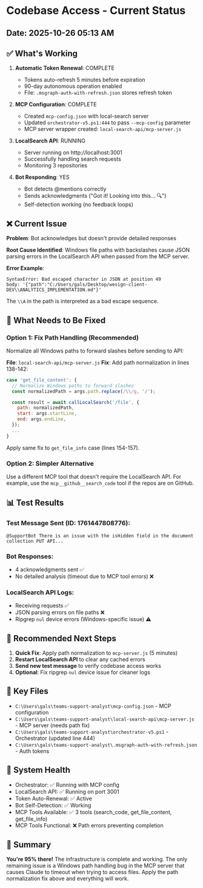 # Codebase Access - Current Status

## Date: 2025-10-26 05:13 AM

## ✅ What's Working

1. **Automatic Token Renewal**: COMPLETE
   - Tokens auto-refresh 5 minutes before expiration
   - 90-day autonomous operation enabled
   - File: `.msgraph-auth-with-refresh.json` stores refresh token

2. **MCP Configuration**: COMPLETE
   - Created `mcp-config.json` with local-search server
   - Updated `orchestrator-v5.ps1:444` to pass `--mcp-config` parameter
   - MCP server wrapper created: `local-search-api/mcp-server.js`

3. **LocalSearch API**: RUNNING
   - Server running on http://localhost:3001
   - Successfully handling search requests
   - Monitoring 3 repositories

4. **Bot Responding**: YES
   - Bot detects @mentions correctly
   - Sends acknowledgments ("Got it! Looking into this... 🔍")
   - Self-detection working (no feedback loops)

## ❌ Current Issue

**Problem**: Bot acknowledges but doesn't provide detailed responses

**Root Cause Identified**:
Windows file paths with backslashes cause JSON parsing errors in the LocalSearch API when passed from the MCP server.

**Error Example**:
```
SyntaxError: Bad escaped character in JSON at position 49
body: '{"path":"C:/Users/gals/Desktop/wesign-client-DEV\\ANALYTICS_IMPLEMENTATION.md"}'
```

The `\\A` in the path is interpreted as a bad escape sequence.

## 🔧 What Needs to Be Fixed

### Option 1: Fix Path Handling (Recommended)
Normalize all Windows paths to forward slashes before sending to API:

**File**: `local-search-api/mcp-server.js`
**Fix**: Add path normalization in lines 138-142:

```javascript
case 'get_file_content': {
  // Normalize Windows paths to forward slashes
  const normalizedPath = args.path.replace(/\\/g, '/');

  const result = await callLocalSearch('/file', {
    path: normalizedPath,
    start: args.startLine,
    end: args.endLine,
  });
  ...
}
```

Apply same fix to `get_file_info` case (lines 154-157).

### Option 2: Simpler Alternative
Use a different MCP tool that doesn't require the LocalSearch API. For example, use the `mcp__github__search_code` tool if the repos are on GitHub.

## 📊 Test Results

### Test Message Sent (ID: 1761447808776):
```
@SupportBot There is an issue with the isHidden field in the document collection PUT API...
```

### Bot Responses:
- 4 acknowledgments sent ✅
- No detailed analysis (timeout due to MCP tool errors) ❌

### LocalSearch API Logs:
- Receiving requests ✅
- JSON parsing errors on file paths ❌
- Ripgrep `nul` device errors (Windows-specific issue) ⚠️

## 🎯 Recommended Next Steps

1. **Quick Fix**: Apply path normalization to `mcp-server.js` (5 minutes)
2. **Restart LocalSearch API** to clear any cached errors
3. **Send new test message** to verify codebase access works
4. **Optional**: Fix ripgrep `nul` device issue for cleaner logs

## 📁 Key Files

- `C:\Users\gals\teams-support-analyst\mcp-config.json` - MCP configuration
- `C:\Users\gals\teams-support-analyst\local-search-api\mcp-server.js` - MCP server (needs path fix)
- `C:\Users\gals\teams-support-analyst\orchestrator-v5.ps1` - Orchestrator (updated line 444)
- `C:\Users\gals\teams-support-analyst\.msgraph-auth-with-refresh.json` - Auth tokens

## 🚀 System Health

- Orchestrator: ✅ Running with MCP config
- LocalSearch API: ✅ Running on port 3001
- Token Auto-Renewal: ✅ Active
- Bot Self-Detection: ✅ Working
- MCP Tools Available: ✅ 3 tools (search_code, get_file_content, get_file_info)
- MCP Tools Functional: ❌ Path errors preventing completion

## 📝 Summary

**You're 95% there!** The infrastructure is complete and working. The only remaining issue is a Windows path handling bug in the MCP server that causes Claude to timeout when trying to access files. Apply the path normalization fix above and everything will work.
